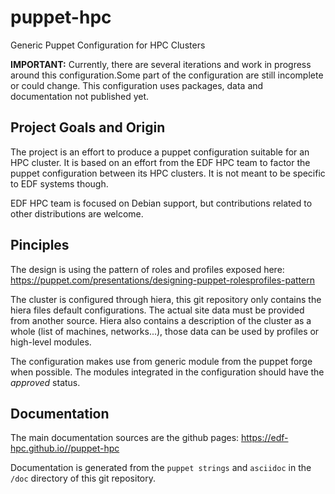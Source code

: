 # puppet-hpc
Generic Puppet Configuration for HPC Clusters

**IMPORTANT:**
Currently, there are several iterations and work in progress around this configuration.Some part of the configuration are still incomplete or could change. This configuration uses packages, data and documentation not published yet.

## Project Goals and Origin

The project is an effort to produce a puppet configuration suitable for an HPC cluster. It is based on an effort from the EDF HPC team to factor the puppet configuration between its HPC clusters. It is not meant to be specific to EDF systems though.

EDF HPC team is focused on Debian support, but contributions related to other distributions are welcome. 

## Pinciples

The design is using the pattern of roles and profiles exposed here: https://puppet.com/presentations/designing-puppet-rolesprofiles-pattern

The cluster is configured through hiera, this git repository only contains the hiera files default configurations. The actual site data must be provided from another source. Hiera also contains a description of the cluster as a whole (list of machines, networks...), those data can be used by profiles or high-level modules.

The configuration makes use from generic module from the puppet forge when possible. The modules integrated in the configuration should have the *approved* status.

## Documentation

The main documentation sources are the github pages: https://edf-hpc.github.io//puppet-hpc

Documentation is generated from the `puppet strings` and `asciidoc` in the `/doc` directory of this git repository.



